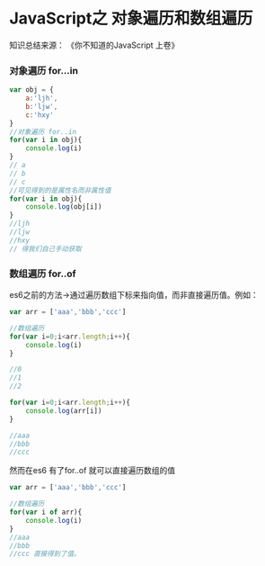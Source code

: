# JavaScript之 对象遍历和数组遍历

知识总结来源： 《你不知道的JavaScript 上卷》

### 对象遍历  for...in 

``` javascript
var obj = {
    a:'ljh',
    b:'ljw',
    c:'hxy'
}
//对象遍历 for..in
for(var i in obj){
    console.log(i)
}
// a
// b
// c
//可见得到的是属性名而非属性值
for(var i in obj){
    console.log(obj[i])
}
//ljh
//ljw
//hxy
// 得我们自己手动获取

```

### 数组遍历 for..of

es6之前的方法->通过遍历数组下标来指向值，而非直接遍历值。例如：

``` javascript
var arr = ['aaa','bbb','ccc']

//数组遍历
for(var i=0;i<arr.length;i++){
    console.log(i)
}

//0
//1
//2

for(var i=0;i<arr.length;i++){
    console.log(arr[i])
}

//aaa
//bbb
//ccc
```


然而在es6 有了for..of 就可以直接遍历数组的值

``` javascript
var arr = ['aaa','bbb','ccc']

//数组遍历
for(var i of arr){
    console.log(i)
}
//aaa
//bbb
//ccc 直接得到了值。
```